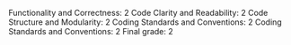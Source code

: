 Functionality and Correctness: 2
Code Clarity and Readability: 2
Code Structure and Modularity: 2
Coding Standards and Conventions: 2
Coding Standards and Conventions: 2
Final grade: 2

